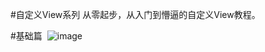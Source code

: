 ﻿#自定义View系列
从零起步，从入门到懵逼的自定义View教程。

#基础篇
 ![image](https://github.com/VampireCarrot/CustomView/tree/master/app/src/main/res/mipmap-hdpi/ic_launcher.png)









































































































































































































